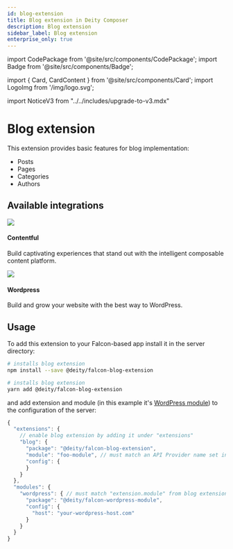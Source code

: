 ```yaml
---
id: blog-extension
title: Blog extension in Deity Composer
description: Blog extension
sidebar_label: Blog extension
enterprise_only: true
---
```


import CodePackage from '@site/src/components/CodePackage';
import Badge from '@site/src/components/Badge';

import { Card, CardContent } from '@site/src/components/Card';
import LogoImg from '/img/logo.svg';

import NoticeV3 from "../../includes/upgrade-to-v3.mdx"

# Blog extension



<CodePackage name="@deity/falcon-blog-extension" /> 


This extension provides basic features for blog implementation:

- Posts
- Pages
- Categories
- Authors

## Available integrations

<div className="flex">
  <Card to="/docs/integrations/contentful">
    <div className="round-icon">
      <img src="/docs/img/icons/contentful.svg" />
    </div>
    <h4>Contentful</h4>
    <p>Build captivating experiences that stand out with the intelligent composable content platform.</p>
  </Card>
  <Card to="/docs/integrations/wordpress">
    <div className="round-icon">
      <img src="/docs/img/icons/wordpress.svg" />
    </div>
    <h4>Wordpress</h4>
    <p>Build and grow your website with the best way to WordPress. </p>
  </Card>
</div>


## Usage

To add this extension to your Falcon-based app install it in the server directory:

<!--DOCUSAURUS_CODE_TABS-->

<!--npm-->

```bash
# installs blog extension
npm install --save @deity/falcon-blog-extension
```

<!--Yarn-->

```bash
# installs blog extension
yarn add @deity/falcon-blog-extension
```

<!--END_DOCUSAURUS_CODE_TABS-->

and add extension and module (in this example it's [WordPress module](../modules/wordpress-module)) to the configuration of the server:

```js
{
  "extensions": {
    // enable blog extension by adding it under "extensions"
    "blog": {
      "package": "@deity/falcon-blog-extension",
      "module": "foo-module", // must match an API Provider name set in "apis" object below
      "config": {
      }
    }
  },
  "modules": {
    "wordpress": { // must match "extension.module" from blog extension configuration
      "package": "@deity/falcon-wordpress-module",
      "config": {
        "host": "your-wordpress-host.com"
      }
    }
  }
}
```